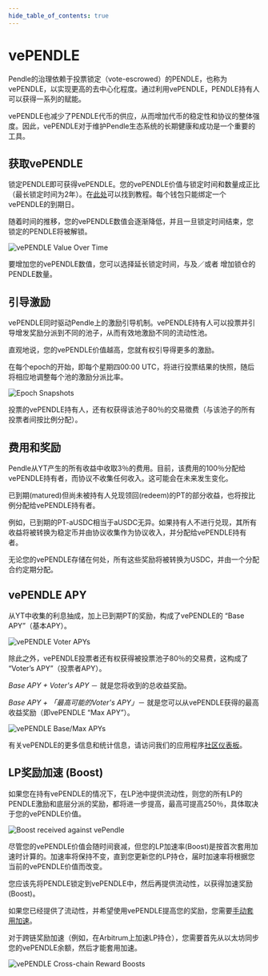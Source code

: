 ```yaml
---
hide_table_of_contents: true
---
```


# vePENDLE

Pendle的治理依赖于投票锁定（vote-escrowed）的PENDLE，也称为vePENDLE，以实现更高的去中心化程度。通过利用vePENDLE，PENDLE持有人可以获得一系列的赋能。

vePENDLE也减少了PENDLE代币的供应，从而增加代币的稳定性和协议的整体强度。因此，vePENDLE对于维护Pendle生态系统的长期健康和成功是一个重要的工具。

## 获取vePENDLE

锁定PENDLE即可获得vePENDLE。您的vePENDLE价值与锁定时间和数量成正比（最长锁定时间为2年）。在[此处](./Guides/Lock)可以找到教程。每个钱包只能绑定一个vePENDLE的到期日。

随着时间的推移，您的vePENDLE数值会逐渐降低，并且一旦锁定时间结束，您锁定的PENDLE将被解锁。

![vePENDLE Value Over Time](/img/ProtocolMechanics/vependle_value.jpg "vePENDLE Value Over Time")

要增加您的vePENDLE数值，您可以选择延长锁定时间，与及／或者 增加锁仓的PENDLE数量。

## 引导激励

vePENDLE同时驱动Pendle上的激励引导机制。vePENDLE持有人可以投票并引导增发奖励分派到不同的池子，从而有效地激励不同的流动性池。

直观地说，您的vePENDLE价值越高，您就有权引导得更多的激励。

在每个epoch的开始，即每个星期四00:00 UTC，将进行投票结果的快照，随后将相应地调整每个池的激励分派比率。

![Epoch Snapshots](/img/ProtocolMechanics/epoch_snapshots.jpg "Epoch Snapshots")

投票的vePENDLE持有人，还有权获得该池子80％的交易徵费（与该池子的所有投票者间按比例分配）。

## 费用和奖励

Pendle从YT产生的所有收益中收取3％的费用。目前，该费用的100％分配给vePENDLE持有者，而协议不收集任何收入。这可能会在未来发生变化。

已到期(matured)但尚未被持有人兑现领回(redeem)的PT的部分收益，也将按比例分配给vePENDLE持有者。

例如，已到期的PT-aUSDC相当于aUSDC无异。如果持有人不进行兑现，其所有收益将被转换为稳定币并由协议收集作为协议收入，并分配给vePENDLE持有者。

无论您的vePENDLE存储在何处，所有这些奖励将被转换为USDC，并由一个分配合约定期分配。

## vePENDLE APY

从YT中收集的利息抽成，加上已到期PT的奖励，构成了vePENDLE的 “Base APY”（基本APY）。

![vePENDLE Voter APYs](/img/ProtocolMechanics/vependle_voter_apys.png "vePENDLE Voter APYs")

除此之外，vePENDLE投票者还有权获得被投票池子80％的交易费，这构成了 “Voter’s APY”（投票者APY）。

_Base APY + Voter's APY_ － 就是您将收到的总收益奖励。

_Base APY + 「最高可能的Voter's APY」_－ 就是您可以从vePENDLE获得的最高收益奖励（即vePENDLE “Max APY”）。


![vePENDLE Base/Max APYs](/img/ProtocolMechanics/vependle_base_max_apys.png "vePENDLE Base/Max APYs")

有关vePENDLE的更多信息和统计信息，请访问我们的应用程序[社区仪表板](https://app.pendle.finance/vependle/stats)。

## LP奖励加速 (Boost)

如果您在持有vePENDLE的情况下，在LP池中提供流动性，则您的所有LP的PENDLE激励和底层分派的奖励，都将进一步提高，最高可提高250％，具体取决于您的vePENDLE价值。

![Boost received against vePendle](/img/ProtocolMechanics/vependle_boost.jpg "Boost received against vePendle")

尽管您的vePENDLE价值会随时间衰减，但您的LP加速率(Boost)是按首次套用加速时计算的。加速率将保持不变，直到您更新您的LP持仓，届时加速率将根据您当前的vePENDLE价值而改变。

您应该先将PENDLE锁定到vePENDLE中，然后再提供流动性，以获得加速奖励(Boost)。

如果您已经提供了流动性，并希望使用vePENDLE提高您的奖励，您需要[手动套用加速](./Guides/ApplyBoost)。

对于跨链奖励加速（例如，在Arbitrum上加速LP持仓），您需要首先从以太坊同步您的vePENDLE余额，然后才能套用加速。

![vePENDLE Cross-chain Reward Boosts](/img/ProtocolMechanics/vependle_crosschain.png "vePENDLE Cross-chain Reward Boosts")
